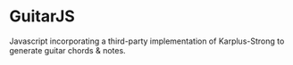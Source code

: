 # GuitarJS
Javascript incorporating a third-party implementation of Karplus-Strong to generate guitar chords &amp; notes.
